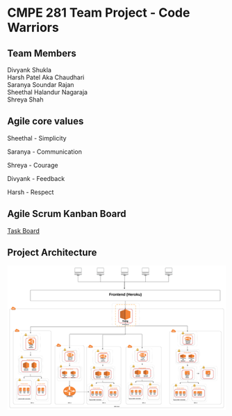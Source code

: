 # CMPE 281 Team Project - Code Warriors


## Team Members

Divyank Shukla  
Harsh Patel Aka Chaudhari  
Saranya Soundar Rajan  
Sheethal Halandur Nagaraja  
Shreya Shah

## Agile core values

Sheethal - Simplicity

Saranya - Communication

Shreya - Courage

Divyank - Feedback

Harsh - Respect

## Agile Scrum Kanban Board

[Task Board](https://github.com/nguyensjsu/fa18-281-code-warriors/projects/1)

## Project Architecture

![Project Team Architecture](Images/Team_Project_Architecture.png)

